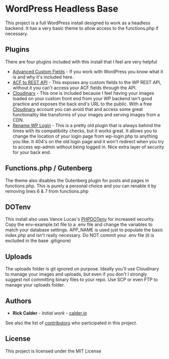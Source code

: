 # WordPress Headless Base

This project is a full WordPress install designed to work as a headless backend. It has a very basic theme to allow access to the functions.php if necessary.

## Plugins
There are four plugins included with this install that I feel are very helpful

* [Advanced Custom Fields](https://en-ca.wordpress.org/plugins/advanced-custom-fields/) - If you work with WordPress you know what it is and why it's included here.
* [ACF to REST API](https://wordpress.org/plugins/acf-to-rest-api/) - This exposes any custom fields to the WP REST API, without it you can't access your ACF fields through the API.
* [Cloudinary](https://wordpress.org/plugins/cloudinary-image-management-and-manipulation-in-the-cloud-cdn/) - This one is included because I feel having your images loaded on your custom front end from your WP backend isn't good practice and exposes the back end's URL to the public. With a free [Cloudinary](https://cloudinary.com) account you can avoid that and access some great functionality like transforms of your images and serving images from a CDN.
* [Rename WP Login](https://wordpress.org/plugins/rename-wp-login/) - This is a pretty old plugin that is always behind the times with its compatibility checks, but it works great. It allows you to change the location of your login page from wp-login.php to anything you like. It 404's on the old login page and it won't redirect when you try to access wp-admin without being logged in. Nice extra layer of security for your back end.

## Functions.php / Gutenberg

The theme also disables the Gutenberg plugin for posts and pages in functions.php. This is purely a personal choice and you can renable it by removing lines 6 & 7 from functions.php

## DOTenv

This install also uses Vance Lucas's [PHPDOTenv](https://github.com/vlucas/phpdotenv) for increased security. Copy the env-example.txt file to a .env file and change the variables to match your database settings. APP_NAME is used just to populate the basic index.php and isn't really necessary. Do NOT commit your .env file (it is excluded in the base .gitignore)

## Uploads

The uploads folder is git ignored on purpose. Ideally you'll use Cloudinary to manage your images and uploads, but even if you don't I strongly suggest not committing binary files to your repo. Use SCP or even FTP to manage your uploads folder.

## Authors

* **Rick Calder** - *Initial work* - [calder.io](https://calder.io)

See also the list of [contributors](https://github.com/your/project/contributors) who participated in this project.

## License

This project is licensed under the MIT License
